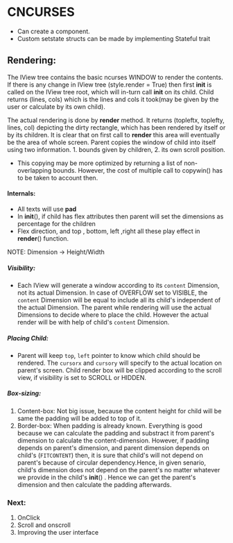 # CNCURSES

* Can create a component.
* Custom setstate structs can be made by implementing Stateful trait

## Rendering:

The IView tree contains the basic ncurses WINDOW to render the contents. If there is any change in IView tree (style.render = True) then first __init__ is called on the IView tree root, which will in-turn call __init__ on its child. Child returns (lines, cols) which is the lines and cols it took(may be given by the user or calculate by its own child).

The actual rendering is done by __render__ method. It returns (topleftx, toplefty, lines, col) depicting the dirty rectangle, which has been rendered by itself or by its children. It is clear that on first call to __render__ this area will eventually be the area of whole screen. Parent copies the window of child into itself using two information. 1. bounds given by children, 2. its own scroll position. 

* This copying may be more optimized by returning a list of non-overlapping bounds. However, the cost of multiple call to copywin() has to be taken to account then.

#### Internals:
* All texts will use **pad**
* In __init__(), if child has flex attributes then parent will set the dimensions as percentage for the children
* Flex direction, and top , bottom, left ,right all these play effect in __render__() function. 

NOTE: Dimension -> Height/Width

##### Visibility:

* Each IView will generate a window according to its `content` Dimension, not its actual Dimension. In case of OVERFLOW set to VISIBLE, the `content` Dimension will be equal to include all its child's independent of the actual Dimension. The parent while rendering will use the actual Dimensions to decide where to place the child. However the actual render will be with help of child's `content` Dimension.

##### Placing Child:

* Parent will keep `top`, `left` pointer to know which child should be rendered. The `cursorx` and `cursory` will specify to the actual location on parent's screen. Child render box will be clipped according to the scroll view, if visibility is set to SCROLL or HIDDEN. 

##### Box-sizing:

1. Content-box:
    Not big issue, because the content height for child will be same the padding will be added to top of it.
2. Border-box:
    When padding is already known. Everything is good because we can calculate the padding and substract it from parent's dimension to calculate the content-dimension.
    However, if padding depends on parent's dimension, and parent dimension depends on child's (`FITCONTENT`) then, it is sure that child's will not depend on parent's because of circular dependency.Hence, in given senario, child's dimension does not depend on the parent's no matter whatever we provide in the child's __init__() . Hence we can get the parent's dimension and then calculate the padding afterwards.

### Next:

1. OnClick
2. Scroll and onscroll
3. Improving the user interface
